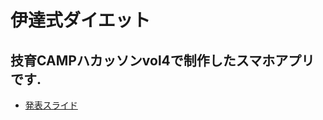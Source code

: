 # 伊達式ダイエット

## 技育CAMPハカッソンvol4で制作したスマホアプリです.

- [発表スライド](https://docs.google.com/presentation/d/1jh9jlIcuvBGkLT8spo6b11VBDmjLyKiVfiyGX31ZGNY/edit#slide=id.p)